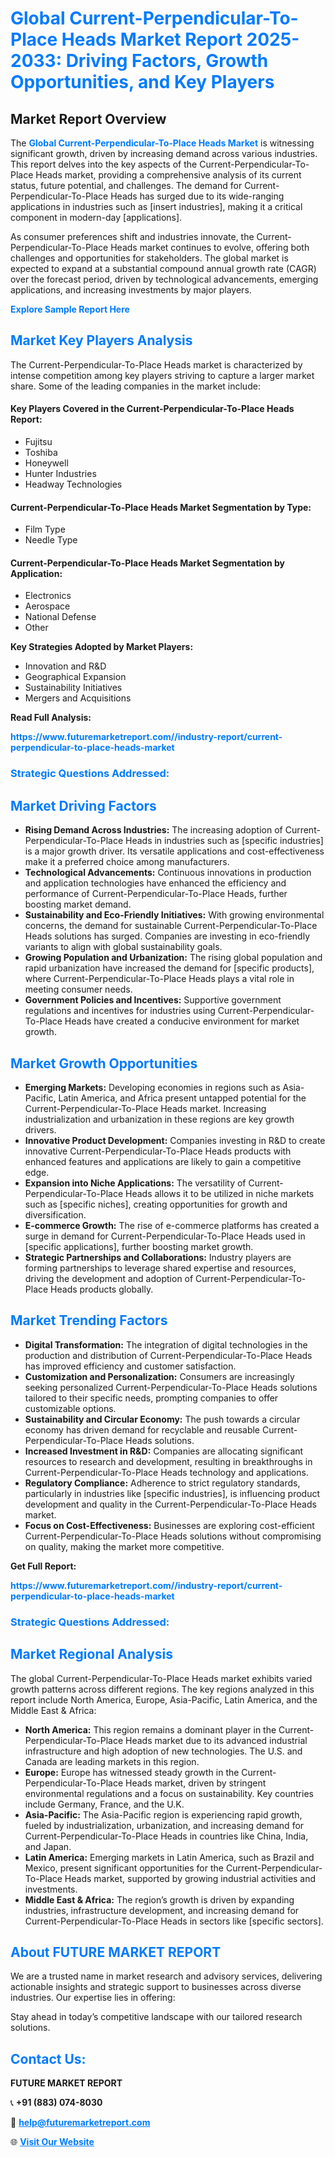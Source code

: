 <h1 style="color: #007BFF;">Global Current-Perpendicular-To-Place Heads Market Report 2025-2033: Driving Factors, Growth Opportunities, and Key Players</h1>

<section id="overview">
<h2>Market Report Overview</h2>
<p>The <a href="https://www.futuremarketreport.com//industry-report/current-perpendicular-to-place-heads-market" style="color: #007BFF; text-decoration: none;"><strong>Global Current-Perpendicular-To-Place Heads Market</strong></a> is witnessing significant growth, driven by increasing demand across various industries. This report delves into the key aspects of the Current-Perpendicular-To-Place Heads market, providing a comprehensive analysis of its current status, future potential, and challenges. The demand for Current-Perpendicular-To-Place Heads has surged due to its wide-ranging applications in industries such as [insert industries], making it a critical component in modern-day [applications].</p>
<p>As consumer preferences shift and industries innovate, the Current-Perpendicular-To-Place Heads market continues to evolve, offering both challenges and opportunities for stakeholders. The global market is expected to expand at a substantial compound annual growth rate (CAGR) over the forecast period, driven by technological advancements, emerging applications, and increasing investments by major players.</p>
</section>

<section id="overview">
<p><a href="https://www.futuremarketreport.com//request-sample/reportId=76247" style="color: #007BFF; text-decoration: none;"><strong>Explore Sample Report Here</strong></a></p>
</section>

<section id="key-players">
<h2 style="color: #007BFF;">Market Key Players Analysis</h2>
<p>The Current-Perpendicular-To-Place Heads market is characterized by intense competition among key players striving to capture a larger market share. Some of the leading companies in the market include:</p>
<h4>Key Players Covered in the Current-Perpendicular-To-Place Heads Report:</h4>
<ul><li>Fujitsu</li><li>Toshiba</li><li>Honeywell</li><li>Hunter Industries</li><li>Headway Technologies</li></ul>
<h4>Current-Perpendicular-To-Place Heads Market Segmentation by Type:</h4>
<ul><li>Film Type</li><li>Needle Type</li></ul>

<h4>Current-Perpendicular-To-Place Heads Market Segmentation by Application:</h4>
<ul><li>Electronics</li><li>Aerospace</li><li>National Defense</li><li>Other</li></ul>
<p><strong>Key Strategies Adopted by Market Players:</strong></p>
<ul>
<li>Innovation and R&D</li>
<li>Geographical Expansion</li>
<li>Sustainability Initiatives</li>
<li>Mergers and Acquisitions</li>
</ul>
</section>

<section>
<p><strong>Read Full Analysis: </strong></p><a href="https://www.futuremarketreport.com//industry-report/current-perpendicular-to-place-heads-market" style="color: #007BFF; text-decoration: none;"><strong>https://www.futuremarketreport.com//industry-report/current-perpendicular-to-place-heads-market</strong></a>
<h3 style="color: #007BFF;">Strategic Questions Addressed:</h3>
</section>

<section id="driving-factors">
<h2 style="color: #007BFF;">Market Driving Factors</h2>
<ul>
<li><strong>Rising Demand Across Industries:</strong> The increasing adoption of Current-Perpendicular-To-Place Heads in industries such as [specific industries] is a major growth driver. Its versatile applications and cost-effectiveness make it a preferred choice among manufacturers.</li>
<li><strong>Technological Advancements:</strong> Continuous innovations in production and application technologies have enhanced the efficiency and performance of Current-Perpendicular-To-Place Heads, further boosting market demand.</li>
<li><strong>Sustainability and Eco-Friendly Initiatives:</strong> With growing environmental concerns, the demand for sustainable Current-Perpendicular-To-Place Heads solutions has surged. Companies are investing in eco-friendly variants to align with global sustainability goals.</li>
<li><strong>Growing Population and Urbanization:</strong> The rising global population and rapid urbanization have increased the demand for [specific products], where Current-Perpendicular-To-Place Heads plays a vital role in meeting consumer needs.</li>
<li><strong>Government Policies and Incentives:</strong> Supportive government regulations and incentives for industries using Current-Perpendicular-To-Place Heads have created a conducive environment for market growth.</li>
</ul>
</section>

<section id="growth-opportunities">
<h2 style="color: #007BFF;">Market Growth Opportunities</h2>
<ul>
<li><strong>Emerging Markets:</strong> Developing economies in regions such as Asia-Pacific, Latin America, and Africa present untapped potential for the Current-Perpendicular-To-Place Heads market. Increasing industrialization and urbanization in these regions are key growth drivers.</li>
<li><strong>Innovative Product Development:</strong> Companies investing in R&D to create innovative Current-Perpendicular-To-Place Heads products with enhanced features and applications are likely to gain a competitive edge.</li>
<li><strong>Expansion into Niche Applications:</strong> The versatility of Current-Perpendicular-To-Place Heads allows it to be utilized in niche markets such as [specific niches], creating opportunities for growth and diversification.</li>
<li><strong>E-commerce Growth:</strong> The rise of e-commerce platforms has created a surge in demand for Current-Perpendicular-To-Place Heads used in [specific applications], further boosting market growth.</li>
<li><strong>Strategic Partnerships and Collaborations:</strong> Industry players are forming partnerships to leverage shared expertise and resources, driving the development and adoption of Current-Perpendicular-To-Place Heads products globally.</li>
</ul>
</section>

<section id="trending-factors">
<h2 style="color: #007BFF;">Market Trending Factors</h2>
<ul>
<li><strong>Digital Transformation:</strong> The integration of digital technologies in the production and distribution of Current-Perpendicular-To-Place Heads has improved efficiency and customer satisfaction.</li>
<li><strong>Customization and Personalization:</strong> Consumers are increasingly seeking personalized Current-Perpendicular-To-Place Heads solutions tailored to their specific needs, prompting companies to offer customizable options.</li>
<li><strong>Sustainability and Circular Economy:</strong> The push towards a circular economy has driven demand for recyclable and reusable Current-Perpendicular-To-Place Heads solutions.</li>
<li><strong>Increased Investment in R&D:</strong> Companies are allocating significant resources to research and development, resulting in breakthroughs in Current-Perpendicular-To-Place Heads technology and applications.</li>
<li><strong>Regulatory Compliance:</strong> Adherence to strict regulatory standards, particularly in industries like [specific industries], is influencing product development and quality in the Current-Perpendicular-To-Place Heads market.</li>
<li><strong>Focus on Cost-Effectiveness:</strong> Businesses are exploring cost-efficient Current-Perpendicular-To-Place Heads solutions without compromising on quality, making the market more competitive.</li>
</ul>
</section>

<section>
<p><strong>Get Full Report: </strong></p><a href="https://www.futuremarketreport.com//industry-report/current-perpendicular-to-place-heads-market" style="color: #007BFF; text-decoration: none;"><strong>https://www.futuremarketreport.com//industry-report/current-perpendicular-to-place-heads-market</strong></a>
<h3 style="color: #007BFF;">Strategic Questions Addressed:</h3>
</section>


<section id="regional-analysis">
<h2 style="color: #007BFF;">Market Regional Analysis</h2>
<p>The global Current-Perpendicular-To-Place Heads market exhibits varied growth patterns across different regions. The key regions analyzed in this report include North America, Europe, Asia-Pacific, Latin America, and the Middle East & Africa:</p>
<ul>
<li><strong>North America:</strong> This region remains a dominant player in the Current-Perpendicular-To-Place Heads market due to its advanced industrial infrastructure and high adoption of new technologies. The U.S. and Canada are leading markets in this region.</li>
<li><strong>Europe:</strong> Europe has witnessed steady growth in the Current-Perpendicular-To-Place Heads market, driven by stringent environmental regulations and a focus on sustainability. Key countries include Germany, France, and the U.K.</li>
<li><strong>Asia-Pacific:</strong> The Asia-Pacific region is experiencing rapid growth, fueled by industrialization, urbanization, and increasing demand for Current-Perpendicular-To-Place Heads in countries like China, India, and Japan.</li>
<li><strong>Latin America:</strong> Emerging markets in Latin America, such as Brazil and Mexico, present significant opportunities for the Current-Perpendicular-To-Place Heads market, supported by growing industrial activities and investments.</li>
<li><strong>Middle East & Africa:</strong> The region’s growth is driven by expanding industries, infrastructure development, and increasing demand for Current-Perpendicular-To-Place Heads in sectors like [specific sectors].</li>
</ul>
</section>

<footer>
<h2 style="color: #007BFF;">About FUTURE MARKET REPORT</h2>
<p>We are a trusted name in market research and advisory services, delivering actionable insights and strategic support to businesses across diverse industries. Our expertise lies in offering:</p>

<p>Stay ahead in today’s competitive landscape with our tailored research solutions.</p>

<h2 style="color: #007BFF;">Contact Us:</h2>
<p><strong>FUTURE MARKET REPORT</strong></p>
<p>📞 <strong>+91 (883) 074-8030</strong></p>
<p>📧 <strong><a href="mailto:help@futuremarketreport.com" style="color: #007BFF;">help@futuremarketreport.com</a></strong></p>
<p>🌐 <strong><a href="https://www.futuremarketreport.com/" style="color: #007BFF;">Visit Our Website</a></strong></p>
</footer>